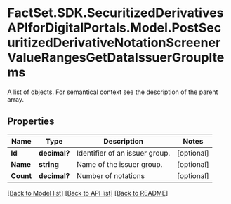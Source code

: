# FactSet.SDK.SecuritizedDerivativesAPIforDigitalPortals.Model.PostSecuritizedDerivativeNotationScreenerValueRangesGetDataIssuerGroupItems
A list of objects. For semantical context see the description of the parent array.

## Properties

Name | Type | Description | Notes
------------ | ------------- | ------------- | -------------
**Id** | **decimal?** | Identifier of an issuer group. | [optional] 
**Name** | **string** | Name of the issuer group. | [optional] 
**Count** | **decimal?** | Number of notations | [optional] 

[[Back to Model list]](../README.md#documentation-for-models) [[Back to API list]](../README.md#documentation-for-api-endpoints) [[Back to README]](../README.md)

